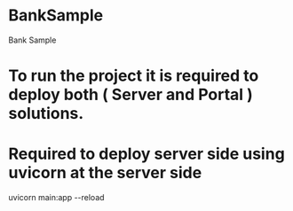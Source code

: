 # BankSample
  Bank Sample

# To run the project it is required to deploy both ( Server and Portal ) solutions.
# Required to deploy server side using uvicorn at the server side
  uvicorn main:app --reload

